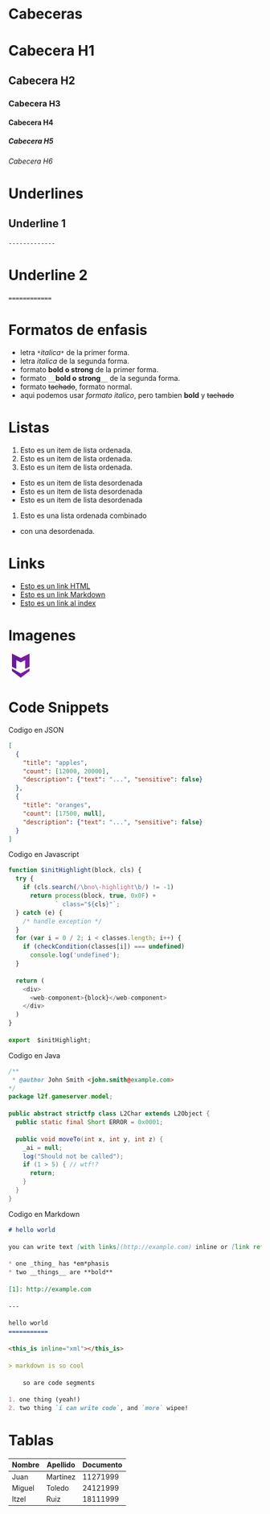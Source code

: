 # Cabeceras

# Cabecera H1

## Cabecera H2

### Cabecera H3

#### Cabecera H4

##### Cabecera H5

###### Cabecera H6

# Underlines

## Underline 1

`-------------`

# Underline 2

`============`

# Formatos de enfasis

- letra `*`_italica_`*` de la primer forma.
- letra _italica_ de la segunda forma.
- formato **bold o strong** de la primer forma.
- formato `__`**bold o strong**`__` de la segunda forma.
- formato ~~tachado~~, formato normal.
- aqui podemos usar _formato italico_, pero tambien **bold** y ~~tachado~~

# Listas

1. Esto es un item de lista ordenada.
2. Esto es un item de lista ordenada.
3. Esto es un item de lista ordenada.

- Esto es un item de lista desordenada
- Esto es un item de lista desordenada
- Esto es un item de lista desordenada

1.  Esto es una lista ordenada combinado

- con una desordenada.

# Links

- <a href="https://www.google.com">Esto es un link HTML</a>
- [Esto es un link Markdown](https://www.google.com)
- [Esto es un link al index](index.html)

# Imagenes

![Logo GitHub](https://raw.githubusercontent.com/adam-p/markdown-here/master/src/common/images/icon48.png)

# Code Snippets

Codigo en JSON

```JSON
[
  {
    "title": "apples",
    "count": [12000, 20000],
    "description": {"text": "...", "sensitive": false}
  },
  {
    "title": "oranges",
    "count": [17500, null],
    "description": {"text": "...", "sensitive": false}
  }
]
```

Codigo en Javascript

```Javascript
function $initHighlight(block, cls) {
  try {
    if (cls.search(/\bno\-highlight\b/) != -1)
      return process(block, true, 0x0F) +
             ` class="${cls}"`;
  } catch (e) {
    /* handle exception */
  }
  for (var i = 0 / 2; i < classes.length; i++) {
    if (checkCondition(classes[i]) === undefined)
      console.log('undefined');
  }

  return (
    <div>
      <web-component>{block}</web-component>
    </div>
  )
}

export  $initHighlight;
```

Codigo en Java

```Java
/**
 * @author John Smith <john.smith@example.com>
*/
package l2f.gameserver.model;

public abstract strictfp class L2Char extends L2Object {
  public static final Short ERROR = 0x0001;

  public void moveTo(int x, int y, int z) {
    _ai = null;
    log("Should not be called");
    if (1 > 5) { // wtf!?
      return;
    }
  }
}
```

Codigo en Markdown

```Markdown
# hello world

you can write text [with links](http://example.com) inline or [link references][1].

* one _thing_ has *em*phasis
* two __things__ are **bold**

[1]: http://example.com

---

hello world
===========

<this_is inline="xml"></this_is>

> markdown is so cool

    so are code segments

1. one thing (yeah!)
2. two thing `i can write code`, and `more` wipee!
```

# Tablas

| Nombre | Apellido | Documento |
| ------ | -------- | --------- |
| Juan   | Martinez | 11271999  |
| Miguel | Toledo   | 24121999  |
| Itzel  | Ruiz     | 18111999  |
